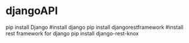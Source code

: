 # djangoAPI
pip install Django                  #install django
pip install djangorestframework     #install rest framework for django
pip install django-rest-knox
